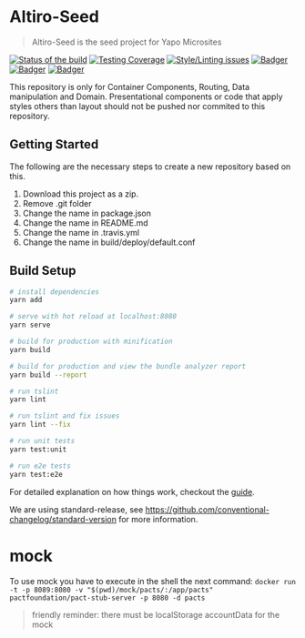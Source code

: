 # Altiro-Seed
> Altiro-Seed is the seed project for Yapo Microsites

<!-- Badger start badges -->
[![Status of the build](https://badger.spt-engprod-pro.schibsted.io/badge/travis/Yapo/altiro-seed)](https://travis.schibsted.io/Yapo/altiro-seed) [![Testing Coverage](https://badger.spt-engprod-pro.schibsted.io/badge/coverage/Yapo/altiro-seed)](https://quality-gate.schibsted.io/#/Yapo/altiro-seed?branch=master&type=push&daterange&daterange) [![Style/Linting issues](https://badger.spt-engprod-pro.schibsted.io/badge/issues/Yapo/altiro-seed)](https://quality-gate.schibsted.io/#/Yapo/altiro-seed?branch=master&type=push&daterange&daterange) [![Badger](https://badger.spt-engprod-pro.schibsted.io/badge/flaky_tests/Yapo/altiro-seed)](https://quality-gate.schibsted.io/#/Yapo/altiro-seed) [![Badger](https://badger.spt-engprod-pro.schibsted.io/badge/quality_index/Yapo/altiro-seed)](https://quality-gate.schibsted.io/#/Yapo/altiro-seed) [![Badger](https://badger.spt-engprod-pro.schibsted.io/badge/engprod/Yapo/altiro-seed)](https://github.schibsted.io/spt-engprod/badger)
<!-- Badger end badges -->

This repository is only for Container Components, Routing, Data manipulation and Domain.
Presentational components or code that apply styles others than layout should not be pushed nor commited to this repository.

## Getting Started

The following are the necessary steps to create a new repository based on this.

1. Download this project as a zip.
1. Remove .git folder
1. Change the name in package.json
1. Change the name in README.md
1. Change the name in .travis.yml
1. Change the name in build/deploy/default.conf

## Build Setup

``` bash
# install dependencies
yarn add

# serve with hot reload at localhost:8080
yarn serve

# build for production with minification
yarn build

# build for production and view the bundle analyzer report
yarn build --report

# run tslint
yarn lint

# run tslint and fix issues
yarn lint --fix

# run unit tests
yarn test:unit

# run e2e tests
yarn test:e2e
```

For detailed explanation on how things work, checkout the [guide](https://cli.vuejs.org/).

We are using standard-release, see https://github.com/conventional-changelog/standard-version for more information.

# mock

To use mock you have to execute in the shell the next command:
`docker run -t -p 8089:8080 -v "$(pwd)/mock/pacts/:/app/pacts" pactfoundation/pact-stub-server -p 8080 -d pacts`

> friendly reminder: there must be localStorage accountData for the mock